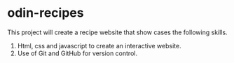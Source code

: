 # odin-recipes
This project will create a recipe website that show cases the following skills.

1. Html, css and javascript to create an interactive website.
2. Use of Git and GitHub for version control.
